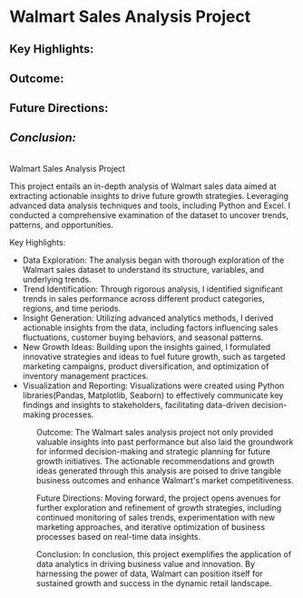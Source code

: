 
<h1 style="font-size: 28px;">Walmart Sales Analysis Project</h1>
<h2 style="font-size: 20px;">Key Highlights:</h2>
<h3 style="font-size: 20px;">Outcome:</h3>
<h4 style="font-size: 20px;">Future Directions:</h4>
<h5 style="font-size: 20px;">Conclusion:</h3>

Walmart Sales Analysis Project

This project entails an in-depth analysis of Walmart sales data aimed at extracting actionable insights to drive future growth strategies. Leveraging advanced data analysis techniques and tools, including Python and Excel. I conducted a comprehensive examination of the dataset to uncover trends, patterns, and opportunities.

Key Highlights:

<ul>


<li> Data Exploration: The analysis began with thorough exploration of the Walmart sales dataset to understand its structure, variables, and underlying trends.</li>

<li> Trend Identification: Through rigorous analysis, I identified significant trends in sales performance across different product categories, regions, and time periods.</li>

<li> Insight Generation: Utilizing advanced analytics methods, I derived actionable insights from the data, including factors influencing sales fluctuations, customer buying behaviors, and seasonal patterns.</li>

<li> New Growth Ideas: Building upon the insights gained, I formulated innovative strategies and ideas to fuel future growth, such as targeted marketing campaigns, product diversification, and optimization of inventory management practices.</li>

<li> Visualization and Reporting: Visualizations were created using Python libraries(Pandas, Matplotlib, Seaborn)  to effectively communicate key findings and insights to stakeholders, facilitating data-driven decision-making processes.</li>
<ul>
Outcome:
  The Walmart sales analysis project not only provided valuable insights into past performance but also laid the groundwork for informed decision-making and strategic planning for future growth initiatives. The actionable recommendations and growth ideas generated through this analysis are poised to drive tangible business outcomes and enhance Walmart's market competitiveness.

Future Directions:
  Moving forward, the project opens avenues for further exploration and refinement of growth strategies, including continued monitoring of sales trends, experimentation with new marketing approaches, and iterative optimization of business processes based on real-time data insights.

Conclusion:
  In conclusion, this project exemplifies the application of data analytics in driving business value and innovation. By harnessing the power of data, Walmart can position itself for sustained growth and success in the dynamic retail landscape.

